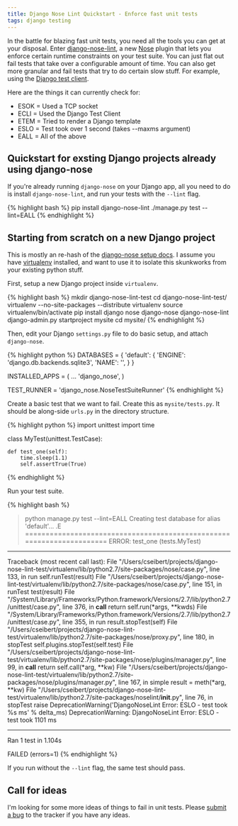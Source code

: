 ```yaml
---
title: Django Nose Lint Quickstart - Enforce fast unit tests
tags: django testing
---
```


In the battle for blazing fast unit tests, you need all the tools you can get at your disposal. Enter [django-nose-lint](https://github.com/chase-seibert/django-nose-lint), a new [Nose](https://nose.readthedocs.org/en/latest/) plugin that lets you enforce certain runtime constraints on your test suite. You can just flat out fail tests that take over a configurable amount of time. You can also get more granular and fail tests that try to do certain slow stuff. For example, using the [Django test client](https://docs.djangoproject.com/en/dev/topics/testing/#module-django.test.client).

Here are the things it can currently check for:

- ESOK = Used a TCP socket
- ECLI = Used the Django Test Client
- ETEM = Tried to render a Django template
- ESLO = Test took over 1 second (takes --maxms argument)
- EALL = All of the above

## Quickstart for exsting Django projects already using django-nose

If you're already running `django-nose` on your Django app, all you need to do is install `django-nose-lint`, and run your tests with the `--lint` flag.

{% highlight bash %}
pip install django-nose-lint
./manage.py test --lint=EALL
{% endhighlight %}

## Starting from scratch on a new Django project

This is mostly an re-hash of the [django-nose setup docs](https://github.com/jbalogh/django-nose#readme). I assume you have [virtualenv](http://pypi.python.org/pypi/virtualenv) installed, and want to use it to isolate this skunkworks from your existing python stuff.

First, setup a new Django project inside `virtualenv`.

{% highlight bash %}
mkdir django-nose-lint-test
cd django-nose-lint-test/
virtualenv --no-site-packages --distribute virtualenv
source virtualenv/bin/activate
pip install django nose django-nose django-nose-lint
django-admin.py startproject mysite
cd mysite/
{% endhighlight %}

Then, edit your Django `settings.py` file to do basic setup, and attach `django-nose`.

{% highlight python %}
DATABASES = {
    'default': {
        'ENGINE': 'django.db.backends.sqlite3',
        'NAME': '',
    }
}

INSTALLED_APPS = (
    ...
    'django_nose',
)

TEST_RUNNER = 'django_nose.NoseTestSuiteRunner'
{% endhighlight %}

Create a basic test that we want to fail. Create this as `mysite/tests.py`. It should be along-side `urls.py` in the directory structure.

{% highlight python %}
import unittest
import time


class MyTest(unittest.TestCase):

    def test_one(self):
        time.sleep(1.1)
        self.assertTrue(True)
{% endhighlight %}

Run your test suite.

{% highlight bash %}
>python manage.py test --lint=EALL
Creating test database for alias 'default'...
.E
======================================================================
ERROR: test_one (tests.MyTest)
----------------------------------------------------------------------
Traceback (most recent call last):
  File "/Users/cseibert/projects/django-nose-lint-test/virtualenv/lib/python2.7/site-packages/nose/case.py", line 133, in run
    self.runTest(result)
  File "/Users/cseibert/projects/django-nose-lint-test/virtualenv/lib/python2.7/site-packages/nose/case.py", line 151, in runTest
    test(result)
  File "/System/Library/Frameworks/Python.framework/Versions/2.7/lib/python2.7/unittest/case.py", line 376, in __call__
    return self.run(*args, **kwds)
  File "/System/Library/Frameworks/Python.framework/Versions/2.7/lib/python2.7/unittest/case.py", line 355, in run
    result.stopTest(self)
  File "/Users/cseibert/projects/django-nose-lint-test/virtualenv/lib/python2.7/site-packages/nose/proxy.py", line 180, in stopTest
    self.plugins.stopTest(self.test)
  File "/Users/cseibert/projects/django-nose-lint-test/virtualenv/lib/python2.7/site-packages/nose/plugins/manager.py", line 99, in __call__
    return self.call(*arg, **kw)
  File "/Users/cseibert/projects/django-nose-lint-test/virtualenv/lib/python2.7/site-packages/nose/plugins/manager.py", line 167, in simple
    result = meth(*arg, **kw)
  File "/Users/cseibert/projects/django-nose-lint-test/virtualenv/lib/python2.7/site-packages/noselint/__init__.py", line 76, in stopTest
    raise DeprecationWarning('DjangoNoseLint Error: ESLO - test took %s ms' % delta_ms)
DeprecationWarning: DjangoNoseLint Error: ESLO - test took 1101 ms

----------------------------------------------------------------------
Ran 1 test in 1.104s

FAILED (errors=1)
{% endhighlight %}

If you run without the `--lint` flag, the same test should pass.

## Call for ideas

I'm looking for some more ideas of things to fail in unit tests. Please [submit a bug](https://github.com/chase-seibert/django-nose-lint/issues) to the tracker if you have any ideas.


